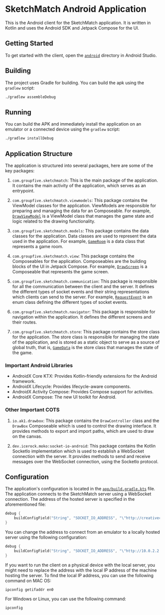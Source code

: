 # SketchMatch Android Application

This is the Android client for the SketchMatch application. It is written in Kotlin and uses the Android SDK and Jetpack Compose for the UI.

## Getting Started

To get started with the client, open the [``android``](/android/) directory in Android Studio.

## Building

The project uses Gradle for building. You can build the apk using the `gradlew` script:

```sh
./gradlew assembleDebug
```

## Running

You can build the APK and immediately install the application on an emulator or a connected device using the `gradlew` script:

```sh
./gradlew installDebug
```

## Application Structure

The application is structured into several packages, here are some of the key packages:

1. `com.groupfive.sketchmatch`:
This is the main package of the application. It contains the main activity of the application, which serves as an entrypoint.

2. `com.groupfive.sketchmatch.viewmodels`:
This package contains the ViewModel classes for the application. ViewModels are responsible for preparing and managing the data for an Composeable. For example, [`DrawViewModel`](./app/src/main/java/com/groupfive/sketchmatch/viewmodels/DrawViewModel.kt) is a ViewModel class that manages the game state and logic related to the drawing functionality.

3. `com.groupfive.sketchmatch.models`:
This package contains the data classes for the application. Data classes are used to represent the data used in the application. For example, [`GameRoom`](./app/src/main/java/com/groupfive/sketchmatch/models/GameRoom.kt) is a data class that represents a game room.

4. `com.groupfive.sketchmatch.view`:
This package contains the Composeables for the application. Composeables are the building blocks of the UI in Jetpack Compose. For example, [`DrawScreen`](./app/src/main/java/com/groupfive/sketchmatch/view/draw/DrawScreen.kt) is a Composeable that represents the game screen.

3. `com.groupfive.sketchmatch.communication`:
This package is responsible for all the communication between the client and the server. It defines the different types of socket events and their string representations which clients can send to the server. For example, [`RequestEvent`](./app/src/main/java/com/groupfive/sketchmatch/communication/RequestEvent.kt) is an enum class defining the different types of socket events.

4. `com.groupfive.sketchmatch.navigator`:
This package is responsible for navigation within the application. It defines the different screens and their routes.

5. `com.groupfive.sketchmatch.store`:
This package contains the store class for the application. The store class is responsible for managing the state of the application, and is stored as a static object to serve as a source of global truth, that is, [`GameData`](./app/src/main/java/com/groupfive/sketchmatch/store/GameData.kt) is the store class that manages the state of the game.

### Important Android Libraries

- AndroidX Core KTX: Provides Kotlin-friendly extensions for the Android framework.
- AndroidX Lifecycle: Provides lifecycle-aware components.
- AndroidX Activity Compose: Provides Compose support for activities.
- AndroidX Compose: The new UI toolkit for Android.

### Other Important COTS
1. `io.ak1.drawbox`:
This package contains the `DrawController` class and the `DrawBox` Composeable which is used to control the drawing interface. It provides methods to export and import paths, which are used to draw on the canvas.

2. `dev.icerock.moko:socket-io-android`:
This package contains the Kotlin SocketIo implementation which is used to establish a WebSocket connection with the server. It provides methods to send and receive messages over the WebSocket connection, using the SocketIo protocol.

## Configuration

The application's configuration is located in the [``app/build.gradle.kts``](./app/build.gradle.kts) file. The application connects to the SketchMatch server using a WebSocket connection. The address of the hosted server is specified in the aforementioned file:

```kts
debug {
    buildConfigField("String", "SOCKET_IO_ADDRESS", "\"http://creativecode.tu-varna.bg:40401\"")
}
```

You can change the address to connect from an emulator to a locally hosted server using the following configuration:

```kts
debug {
    buildConfigField("String", "SOCKET_IO_ADDRESS", "\"http://10.0.2.2:40401\"")
}
```

If you want to run the client on a physical device with the local server, you might need to replace the address with the local IP address of the machine hosting the server. To find the local IP address, you can use the following command on MAC OS:

```sh
ipconfig getifaddr en0
```

For Windows or Linux, you can use the following command:

```sh
ipconfig
```
